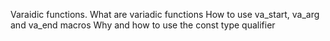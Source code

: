 Varaidic functions.
What are variadic functions
How to use va_start, va_arg and va_end macros
Why and how to use the const type qualifier
